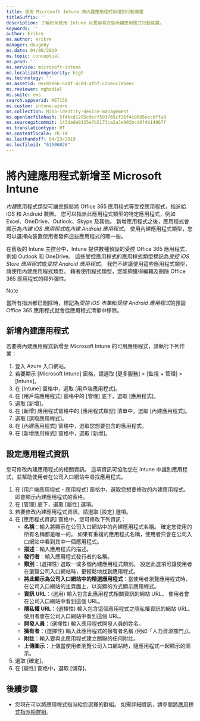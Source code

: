```yaml
---
title: 使用 Microsoft Intune 將內建應用程式新增到行動裝置
titleSuffix: ''
description: 了解如何使用 Intune 以更容易安裝內建應用程式行動裝置。
keywords: ''
author: Erikre
ms.author: erikre
manager: dougeby
ms.date: 04/08/2019
ms.topic: conceptual
ms.prod: ''
ms.service: microsoft-intune
ms.localizationpriority: high
ms.technology: ''
ms.assetid: 0ec8de66-5a0f-4c8d-afbf-c2becc7d6eec
ms.reviewer: mghadial
ms.suite: ems
search.appverid: MET150
ms.custom: intune-azure
ms.collection: M365-identity-device-management
ms.openlocfilehash: 5f46cd1295c9ecf593765cf26f4c8685eccbffa0
ms.sourcegitcommit: 143dade9125e7b5173ca2a3a902bcd6f4b14067f
ms.translationtype: HT
ms.contentlocale: zh-TW
ms.lasthandoff: 04/23/2019
ms.locfileid: "61506826"
---
```

# <a name="add-built-in-apps-to-microsoft-intune"></a>將內建應用程式新增至 Microsoft Intune

*內建*應用程式類型可讓您輕鬆將 Office 365 應用程式等受控應用程式，指派給 iOS 和 Android 裝置。 您可以指派此應用程式類型的特定應用程式，例如 Excel、OneDrive、Outlook、Skype 及其他。 新增應用程式之後，應用程式會顯示為*內建 iOS 應用程式*或*內建 Android 應用程式*。 使用內建應用程式類型，您可以選擇向裝置使用者發佈這些應用程式的哪一些。

在舊版的 Intune 主控台中，Intune 提供數種預設的受控 Office 365 應用程式，例如 Outlook 和 OneDrive。 這些受控應用程式的應用程式類型標記為*受控 iOS Store 應用程式*或*受控 Android 應用程式*。 我們不建議使用這些應用程式類型，請使用內建應用程式類型。 藉著使用程式類型，您能夠獲得編輯及刪除 Office 365 應用程式的額外彈性。

>[!NOTE]
>當所有指派都已刪除時，標記為*受控 iOS 市集*和*受控 Android 應用程式*的預設 Office 365 應用程式就會從應用程式清單中移除。

## <a name="add-a-built-in-app"></a>新增內建應用程式

若要將內建應用程式新增至 Microsoft Intune 的可用應用程式，請執行下列作業：
1. 登入 Azure 入口網站。
2. 若要顯示 [Microsoft Intune] 窗格，請選取 [更多服務] > [監視 + 管理] > [Intune]。
3. 在 [Intune] 窗格中，選取 [用戶端應用程式]。
4. 在 [用戶端應用程式] 窗格中的 [管理] 底下，選取 [應用程式]。
5. 選取 [新增]。
6. 在 [新增] 應用程式窗格中的 [應用程式類型] 清單中，選取 [內建應用程式]。
7. 選取 [選取應用程式]。
8. 在 [內建應用程式] 窗格中，選取您想要包含的應用程式。
9. 在 [新增應用程式] 窗格中，選取 [新增]。


## <a name="configure-app-information"></a>設定應用程式資訊

您可修改內建應用程式的相關資訊。 這項資訊可協助您在 Intune 中識別應用程式，並幫助使用者在公司入口網站中尋找應用程式。
1. 在 [用戶端應用程式 - 應用程式] 窗格中，選取您想要修改的內建應用程式。  
    即會顯示內建應用程式的窗格。
2. 在 [管理] 底下，選取 [屬性] 選項。
3. 若要修改內建應用程式資訊，請選取 [設定] 選項。
4. 在 [應用程式資訊] 窗格中，您可修改下列資訊：
    - **名稱**：輸入將顯示在公司入口網站中的內建應用程式名稱。 確定您使用的所有名稱都是唯一的。 如果有重複的應用程式名稱，使用者只會在公司入口網站中看到其中一個應用程式。
    - **描述**：輸入應用程式的描述。 
    - **發行者**：輸入應用程式發行者的名稱。
    - **類別**：(選擇性) 選取一或多個內建應用程式類別。 設定此選項可讓使用者在瀏覽公司入口網站時，更輕鬆地找到應用程式。
    - **將此顯示為公司入口網站中的精選應用程式**：當使用者瀏覽應用程式時，在公司入口網站的主頁面上，以突顯的方式顯示應用程式。
    - **資訊 URL**：(選用) 輸入包含此應用程式相關資訊的網站 URL。 使用者會在公司入口網站中看到這個 URL。
    - **隱私權 URL**：(選擇性) 輸入包含這個應用程式之隱私權資訊的網站 URL。 使用者會在公司入口網站中看到這個 URL。
    - **開發人員**：(選擇性) 輸入應用程式開發人員的姓名。
    - **擁有者**：(選擇性) 輸入此應用程式的擁有者名稱 (例如「人力資源部門」)。
    - **附註**：輸入要與此應用程式建立關聯的任何附註。
    - **上傳圖示**：上傳當使用者瀏覽公司入口網站時，隨應用程式一起顯示的圖示。
4. 選取 [確定]。
5. 在 [屬性] 窗格中，選取 [儲存]。

## <a name="next-steps"></a>後續步驟

- 您現在可以將應用程式指派給您選擇的群組。 如需詳細資訊，請參閱[將應用程式指派給群組](apps-deploy.md)。
